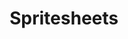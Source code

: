 ---
layout: category
title: "Spritesheets"
description: "Reusable spritesheets from Avon's Adventure."
permalink: /resources/spritesheets/
categories: resources category
icon: directions_run
key: spritesheets
---